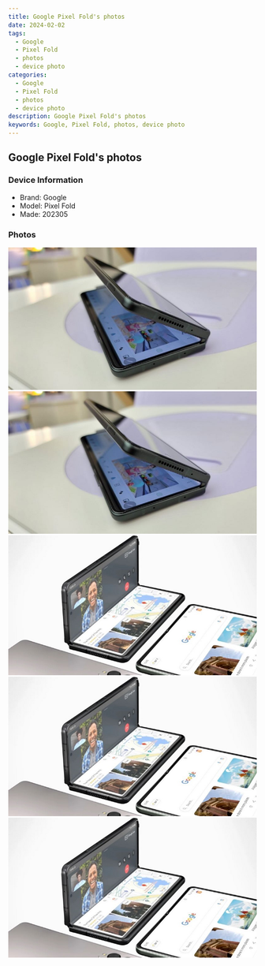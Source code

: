 ```yaml
---
title: Google Pixel Fold's photos
date: 2024-02-02
tags: 
  - Google
  - Pixel Fold
  - photos
  - device photo
categories: 
  - Google
  - Pixel Fold
  - photos
  - device photo
description: Google Pixel Fold's photos
keywords: Google, Pixel Fold, photos, device photo
---
```


## Google Pixel Fold's photos

### Device Information

- Brand: Google
- Model: Pixel Fold
- Made: 202305

### Photos

![/images/best-assets/devices/google/google-pixel-fold/1.jpg](/images/best-assets/devices/google/google-pixel-fold/1.jpg)
![/images/best-assets/devices/google/google-pixel-fold/2.jpg](/images/best-assets/devices/google/google-pixel-fold/2.jpg)
![/images/best-assets/devices/google/google-pixel-fold/3.jpg](/images/best-assets/devices/google/google-pixel-fold/3.jpg)
![/images/best-assets/devices/google/google-pixel-fold/4.jpg](/images/best-assets/devices/google/google-pixel-fold/4.jpg)
![/images/best-assets/devices/google/google-pixel-fold/5.jpg](/images/best-assets/devices/google/google-pixel-fold/5.jpg)
